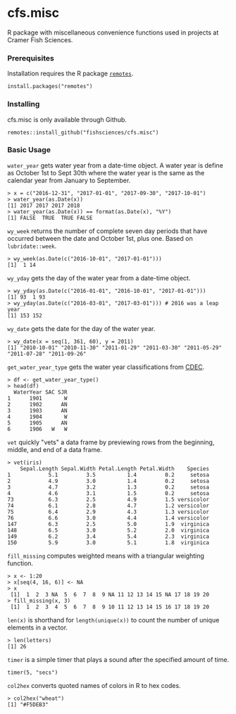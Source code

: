 # cfs.misc

R package with miscellaneous convenience functions used in projects at Cramer Fish Sciences.

### Prerequisites

Installation requires the R package [`remotes`](https://remotes.r-lib.org).

```
install.packages("remotes")
```

### Installing

cfs.misc is only available through Github.

```
remotes::install_github("fishsciences/cfs.misc")
```

### Basic Usage

`water_year` gets water year from a date-time object. A water year is define as October 1st to Sept 30th where the water year is the same as the calendar year from January to September.

```
> x = c("2016-12-31", "2017-01-01", "2017-09-30", "2017-10-01")
> water_year(as.Date(x))
[1] 2017 2017 2017 2018
> water_year(as.Date(x)) == format(as.Date(x), "%Y")
[1] FALSE  TRUE  TRUE FALSE
```

`wy_week` returns the number of complete seven day periods that have occurred between the date and October 1st, plus one. Based on `lubridate::week`.

```
> wy_week(as.Date(c("2016-10-01", "2017-01-01")))
[1]  1 14
```

`wy_yday` gets the day of the water year from a date-time object.

```
> wy_yday(as.Date(c("2016-01-01", "2016-10-01", "2017-01-01")))
[1] 93  1 93
> wy_yday(as.Date(c("2016-03-01", "2017-03-01"))) # 2016 was a leap year
[1] 153 152
```

`wy_date` gets the date for the day of the water year.

```
> wy_date(x = seq(1, 361, 60), y = 2011)
[1] "2010-10-01" "2010-11-30" "2011-01-29" "2011-03-30" "2011-05-29" "2011-07-28" "2011-09-26"
```

`get_water_year_type` gets the water year classifications from [CDEC](http://cdec.water.ca.gov/cgi-progs/iodir/WSIHIST).

```
> df <- get_water_year_type()
> head(df)
  WaterYear SAC SJR
1      1901       W
2      1902      AN
3      1903      AN
4      1904       W
5      1905      AN
6      1906   W   W
```

`vet` quickly "vets" a data frame by previewing rows from the beginning, middle, and end of a data frame.

```
> vet(iris)
    Sepal.Length Sepal.Width Petal.Length Petal.Width    Species
1            5.1         3.5          1.4         0.2     setosa
2            4.9         3.0          1.4         0.2     setosa
3            4.7         3.2          1.3         0.2     setosa
4            4.6         3.1          1.5         0.2     setosa
73           6.3         2.5          4.9         1.5 versicolor
74           6.1         2.8          4.7         1.2 versicolor
75           6.4         2.9          4.3         1.3 versicolor
76           6.6         3.0          4.4         1.4 versicolor
147          6.3         2.5          5.0         1.9  virginica
148          6.5         3.0          5.2         2.0  virginica
149          6.2         3.4          5.4         2.3  virginica
150          5.9         3.0          5.1         1.8  virginica
```

`fill_missing` computes weighted means with a triangular weighting function. 

```
> x <- 1:20
> x[seq(4, 16, 6)] <- NA
> x
 [1]  1  2  3 NA  5  6  7  8  9 NA 11 12 13 14 15 NA 17 18 19 20
> fill_missing(x, 3)
 [1]  1  2  3  4  5  6  7  8  9 10 11 12 13 14 15 16 17 18 19 20
```

`len(x)` is shorthand for `length(unique(x))` to count the number of unique elements in a vector.

```
> len(letters)
[1] 26
```

`timer` is a simple timer that plays a sound after the specified amount of time.

```
timer(5, "secs")
```

`col2hex` converts quoted names of colors in R to hex codes.

```
> col2hex("wheat")
[1] "#F5DEB3"
```

